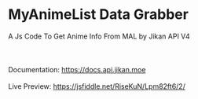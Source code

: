 # MyAnimeList Data Grabber
A Js Code To Get Anime Info From MAL by Jikan API V4
</br>
</br>
</br>
</br>
Documentation: https://docs.api.jikan.moe
</br>
</br>
Live Preview: https://jsfiddle.net/RiseKuN/Lpm82ft6/2/
